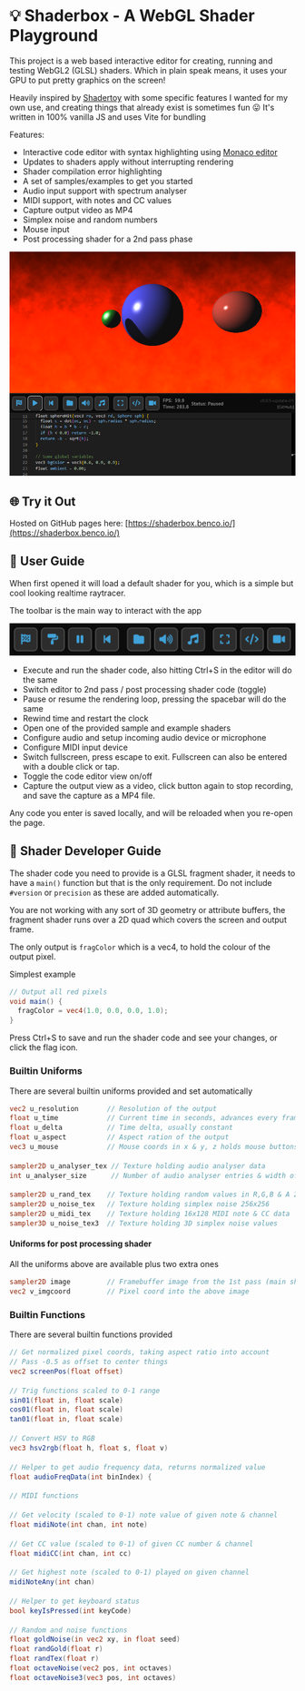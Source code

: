 # 💡 Shaderbox - A WebGL Shader Playground

This project is a web based interactive editor for creating, running and testing WebGL2 (GLSL) shaders. Which in plain speak means, it uses your GPU to put pretty graphics on the screen!

Heavily inspired by [Shadertoy](https://www.shadertoy.com/) with some specific features I wanted for my own use, and creating things that already exist is sometimes fun 😛 It's written in 100% vanilla JS and uses Vite for bundling

Features:

- Interactive code editor with syntax highlighting using [Monaco editor](https://microsoft.github.io/monaco-editor/)
- Updates to shaders apply without interrupting rendering
- Shader compilation error highlighting
- A set of samples/examples to get you started
- Audio input support with spectrum analyser
- MIDI support, with notes and CC values
- Capture output video as MP4
- Simplex noise and random numbers
- Mouse input
- Post processing shader for a 2nd pass phase

![](./etc/chrome_3PK9kfmxm8.png)

## 🌐 Try it Out

Hosted on GitHub pages here: [https://shaderbox.benco.io/](https://shaderbox.benco.io/)

## 🚦 User Guide

When first opened it will load a default shader for you, which is a simple but cool looking realtime raytracer.

The toolbar is the main way to interact with the app

![toolbar](./etc/toolbar.png)

- Execute and run the shader code, also hitting Ctrl+S in the editor will do the same
- Switch editor to 2nd pass / post processing shader code (toggle)
- Pause or resume the rendering loop, pressing the spacebar will do the same
- Rewind time and restart the clock
- Open one of the provided sample and example shaders
- Configure audio and setup incoming audio device or microphone
- Configure MIDI input device
- Switch fullscreen, press escape to exit. Fullscreen can also be entered with a double click or tap.
- Toggle the code editor view on/off
- Capture the output view as a video, click button again to stop recording, and save the capture as a MP4 file.

Any code you enter is saved locally, and will be reloaded when you re-open the page.

## 🔦 Shader Developer Guide

The shader code you need to provide is a GLSL fragment shader, it needs to have a `main()` function but that is the only requirement. Do not include `#version` or `precision` as these are added automatically.

You are not working with any sort of 3D geometry or attribute buffers, the fragment shader runs over a 2D quad which covers the screen and output frame.

The only output is `fragColor` which is a vec4, to hold the colour of the output pixel.

Simplest example

```glsl
// Output all red pixels
void main() {
  fragColor = vec4(1.0, 0.0, 0.0, 1.0);
}
```

Press Ctrl+S to save and run the shader code and see your changes, or click the flag icon.

### Builtin Uniforms

There are several builtin uniforms provided and set automatically

```glsl
vec2 u_resolution       // Resolution of the output
float u_time            // Current time in seconds, advances every frame
float u_delta           // Time delta, usually constant
float u_aspect          // Aspect ration of the output
vec3 u_mouse            // Mouse coords in x & y, z holds mouse buttons

sampler2D u_analyser_tex // Texture holding audio analyser data
int u_analyser_size      // Number of audio analyser entries & width of u_analyser_tex

sampler2D u_rand_tex    // Texture holding random values in R,G,B & A 256x256
sampler2D u_noise_tex   // Texture holding simplex noise 256x256
sampler2D u_midi_tex    // Texture holding 16x128 MIDI note & CC data
sampler3D u_noise_tex3  // Texture holding 3D simplex noise values
```

#### Uniforms for post processing shader

All the uniforms above are available plus two extra ones

```glsl
sampler2D image         // Framebuffer image from the 1st pass (main shader)
vec2 v_imgcoord         // Pixel coord into the above image
```

### Builtin Functions

There are several builtin functions provided

```glsl
// Get normalized pixel coords, taking aspect ratio into account
// Pass -0.5 as offset to center things
vec2 screenPos(float offset)

// Trig functions scaled to 0-1 range
sin01(float in, float scale)
cos01(float in, float scale)
tan01(float in, float scale)

// Convert HSV to RGB
vec3 hsv2rgb(float h, float s, float v)

// Helper to get audio frequency data, returns normalized value
float audioFreqData(int binIndex) {

// MIDI functions

// Get velocity (scaled to 0-1) note value of given note & channel
float midiNote(int chan, int note)

// Get CC value (scaled to 0-1) of given CC number & channel
float midiCC(int chan, int cc)

// Get highest note (scaled to 0-1) played on given channel
midiNoteAny(int chan)

// Helper to get keyboard status
bool keyIsPressed(int keyCode)

// Random and noise functions
float goldNoise(in vec2 xy, in float seed)
float randGold(float r)
float randTex(float r)
float octaveNoise(vec2 pos, int octaves)
float octaveNoise3(vec3 pos, int octaves)
```
